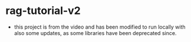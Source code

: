 # rag-tutorial-v2
- this project is from the video and has been modified to run locally with also some updates, as some libraries have been deprecated since.

